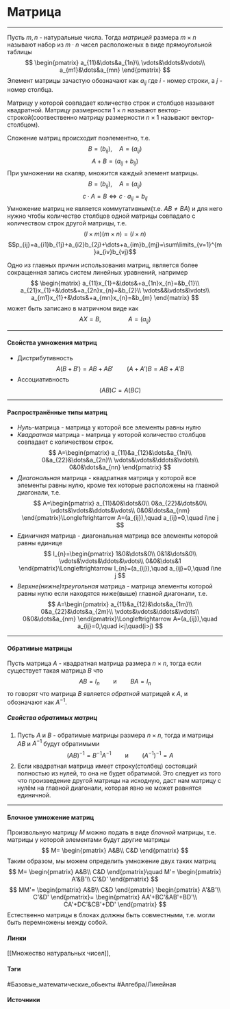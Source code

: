 # Матрица
***
Пусть $m,n$ - натуральные числа. Тогда *матрицей* размера $m\times n$ называют набор из $m\cdot n$ чисел расположеных в виде прямоугольной таблицы
$$
\begin{pmatrix}
a_{11}&\dots&a_{1n}\\
\vdots&\ddots&\vdots\\
a_{m1}&\dots&a_{mn}
\end{pmatrix}
$$
Элемент матрицы зачастую обозначают как $a_{ij}$ где $i$ - номер строки, а $j$ - номер столбца.

Матрицу у которой совпадает количество строк и столбцов называют квадратной.
Матрицу размерности $1\times n$ называют вектор-строкой(соотвественно матрицу размерности $n\times1$ называют вектор-столбцом).

Сложение матриц происходит поэлементно, т.е.
$$B=(b_{ij}),\quad A=(a_{ij})$$
$$A+B=(a_{ij}+b_{ij})$$
При умножении на скаляр, множится каждый элемент матрицы.
$$B=(b_{ij}),\quad A=(a_{ij})$$
$$c\cdot A=B\Leftrightarrow c\cdot a_{ij}=b_{ij}$$
Умножение матриц не является коммутативным(т.е. $AB\ne BA$) и для него нужно чтобы количество столбцов одной матрицы совпадало с количеством строк другой матрицы, т.е.
$$(l\times m)(m\times n)=(l\times n)$$
$$p_{ij}=a_{i1}b_{1j}+a_{i2}b_{2j}+\dots+a_{im}b_{mj}=\sum\limits_{v=1}^{m}a_{iv}b_{vj}$$

Одно из главных причин использования матриц, является более сокращенная запись систем линейных уравнений, например
$$
\begin{matrix}
a_{11}x_{1}+&\dots&+a_{1n}x_{n}=&b_{1}\\
a_{21}x_{1}+&\dots&+a_{2n}x_{n}=&b_{2}\\
\vdots&&\vdots&\vdots\\
a_{m1}x_{1}+&\dots&+a_{mn}x_{n}=&b_{m}
\end{matrix}
$$
может быть записано в матричном виде как
$$
AX=B,\qquad\qquad A=(a_{ij})
$$
***
#### Свойства умножения матриц
- Дистрибутивность
  $$
  A(B+B')=AB+AB'\qquad(A+A')B=AB+A'B
  $$
- Ассоциативность
  $$
  (AB)C=A(BC)
  $$
***
#### Распространённые типы матриц
- *Нуль*-матрица - матрица у которой все элементы равны нулю
- *Квадратная* матрица - матрица у которой количество столбцов совпадает с количеством строк.
  $$
  A=\begin{pmatrix}
  a_{11}&a_{12}&\dots&a_{1n}\\
  0&a_{22}&\dots&a_{2n}\\
  \vdots&\vdots&\ddots&\vdots\\
  0&0&\dots&a_{nn}
  \end{pmatrix}
  $$
- *Диагональная* матрица - квадратная матрица у которой все элементы равны нулю, кроме тех которые расположены на главной диагонали, т.е.
  $$
  A=\begin{pmatrix}
  a_{11}&0&\dots&0\\
  0&a_{22}&\dots&0\\
  \vdots&\vdots&\ddots&\vdots\\
  0&0&\dots&a_{nm}
  \end{pmatrix}\Longleftrightarrow
  A=(a_{ij}),\quad a_{ij}=0,\quad i\ne j
  $$
- *Единичная* матрица - диагональная матрица все элементы которой равны единице
  $$
  I_{n}=\begin{pmatrix}
  1&0&\dots&0\\
  0&1&\dots&0\\
  \vdots&\vdots&\ddots&\vdots\\
  0&0&\dots&1
  \end{pmatrix}\Longleftrightarrow
  I_{n}=(a_{ij}),\quad a_{ij}=0,\quad i\ne j
  $$
- *Верхне(нижне)треугольная* матрица - матрица элементы которой равны нулю если находятся ниже(выше) главной диагонали, т.е.
  $$
  A=\begin{pmatrix}
  a_{11}&a_{12}&\dots&a_{1m}\\
  0&a_{22}&\dots&a_{2m}\\
  \vdots&\vdots&\ddots&\vdots\\
  0&0&\dots&a_{nm}
  \end{pmatrix}\Longleftrightarrow
  A=(a_{ij}),\quad a_{ij}=0,\quad i<j\quad(i>j)
  $$
***
#### Обратимые матрицы
Пусть матрица $A$ - квадратная матрица размера $n\times n$, тогда если существует такая матрица $B$ что 
$$
AB=I_{n}\qquad\text{и}\qquad BA=I_{n}
$$
то говорят что матрица $B$ является *обратной* матрицей к $A$, и обозначают как $A^{-1}$.
##### Свойства обратимых матриц
1. Пусть $A$ и $B$ - обратимые матрицы размера $n\times n$, тогда и матрицы $AB$ и $A^{-1}$ будут обратимыми
   $$
   (AB)^{-1}=B^{-1}A^{-1}\qquad\text{и}\qquad(A^{-1})^{-1}=A
   $$
2. Если квадратная матрица имеет строку(столбец) состоящий полностью из нулей, то она не будет обратимой.
   Это следует из того что произведение другой матрицы на исходную, даст нам матрицу с нулём на главной диагонали, которая явно не может равнятся единичной.
***
#### Блочное умножение матриц
Произвольную матрицу $M$ можно подать в виде *блочной* матрицы, т.е. матрицы у которой элементами будут другие матрицы
$$
M=
\begin{pmatrix}
A&B\\
C&D
\end{pmatrix}
$$
Таким образом, мы можем определить умножение двух таких матриц
$$
M=
\begin{pmatrix}
A&B\\
C&D
\end{pmatrix}\quad
M'=
\begin{pmatrix}
A'&B'\\
C'&D'
\end{pmatrix}
$$
$$
MM'=
\begin{pmatrix}
A&B\\
C&D
\end{pmatrix}
\begin{pmatrix}
A'&B'\\
C'&D'
\end{pmatrix}=
\begin{pmatrix}
AA'+BC'&AB'+BD'\\
CA'+DC'&CB'+DD'
\end{pmatrix}
$$
Естественно матрицы в блоках должны быть совместными, т.е. могли быть перемножены между собой.
#### Линки
 [[Множество натуральных чисел]],
#### Тэги
 #Базовые_математические_обьекты 
 #Алгебра/Линейная  
#### Источники
